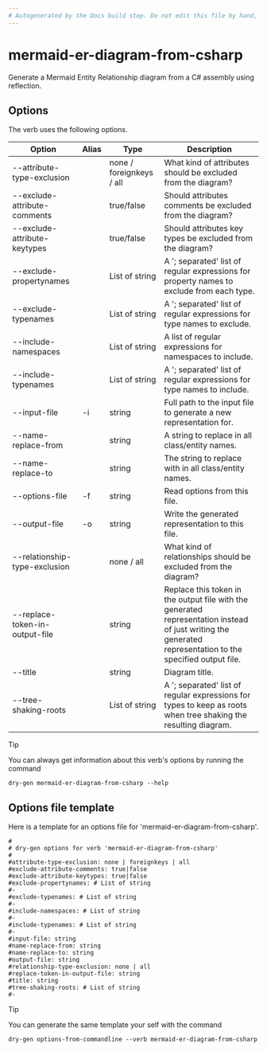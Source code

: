 ```yaml
---
# Autogenerated by the Docs build step. Do not edit this file by hand, as your edits will be overwritten by the next Docs build.
---
```

# mermaid-er-diagram-from-csharp
Generate a Mermaid Entity Relationship diagram from a C# assembly using reflection. 

## Options
The verb uses the following options.

|Option|Alias|Type|Description|
|---|---|---|---|
|--attribute-type-exclusion||none / foreignkeys / all|What kind of attributes should be excluded from the diagram?|
|--exclude-attribute-comments||true/false|Should attributes comments be excluded from the diagram?|
|--exclude-attribute-keytypes||true/false|Should attributes key types be excluded from the diagram?|
|--exclude-propertynames||List of string|A '; separated' list of regular expressions for property names to exclude from each type.|
|--exclude-typenames||List of string|A '; separated' list of regular expressions for type names to exclude.|
|--include-namespaces||List of string|A list of regular expressions for namespaces to include.|
|--include-typenames||List of string|A '; separated' list of regular expressions for type names to include.|
|--input-file|-i|string|Full path to the input file to generate a new representation for.|
|--name-replace-from||string|A string to replace in all class/entity names.|
|--name-replace-to||string|The string to replace with in all class/entity names.|
|--options-file|-f|string|Read options from this file.|
|--output-file|-o|string|Write the generated representation to this file.|
|--relationship-type-exclusion||none / all|What kind of relationships should be excluded from the diagram?|
|--replace-token-in-output-file||string|Replace this token in the output file with the generated representation instead of just writing the generated representation to the specified output file.|
|--title||string|Diagram title.|
|--tree-shaking-roots||List of string|A '; separated' list of regular expressions for types to keep as roots when tree shaking the resulting diagram.|

>[!TIP]
>You can always get information about this verb's options by running the command
>
>`dry-gen mermaid-er-diagram-from-csharp --help`
## Options file template
Here is a template for an options file for 'mermaid-er-diagram-from-csharp'. 
```
#
# dry-gen options for verb 'mermaid-er-diagram-from-csharp'
#
#attribute-type-exclusion: none | foreignkeys | all
#exclude-attribute-comments: true|false
#exclude-attribute-keytypes: true|false
#exclude-propertynames: # List of string
#- 
#exclude-typenames: # List of string
#- 
#include-namespaces: # List of string
#- 
#include-typenames: # List of string
#- 
#input-file: string
#name-replace-from: string
#name-replace-to: string
#output-file: string
#relationship-type-exclusion: none | all
#replace-token-in-output-file: string
#title: string
#tree-shaking-roots: # List of string
#- 
```
>[!TIP]
>You can generate the same template your self with the command
>
>`dry-gen options-from-commandline --verb mermaid-er-diagram-from-csharp`
